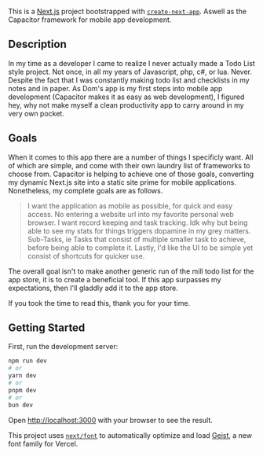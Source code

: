 This is a [Next.js](https://nextjs.org) project bootstrapped with [`create-next-app`](https://nextjs.org/docs/app/api-reference/cli/create-next-app). Aswell as the Capacitor framework for mobile app development.

## Description

In my time as a developer I came to realize I never actually made a Todo List style project. Not once, in all my years of Javascript, php, c#, or lua. Never. Despite the fact that I was constantly making todo list and checklists in my notes and in paper. As Dom's app is my first steps into mobile app development (Capacitor makes it as easy as web development), I figured hey, why not make myself a clean productivity app to carry around in my very own pocket.

## Goals

When it comes to this app there are a number of things I specificly want. All of which are simple, and come with their own laundry list of frameworks to choose from. Capacitor is helping to achieve one of those goals, converting my dynamic Next.js site into a static site prime for mobile applications. Nonetheless, my complete goals are as follows.

> I want the application as mobile as possible, for quick and easy access. No entering a website url into my favorite personal web browser.
> I want record keeping and task tracking. Idk why but being able to see my stats for things triggers dopamine in my grey matters. 
> Sub-Tasks, ie Tasks that consist of multiple smaller task to achieve, before being able to complete it.
> Lastly, I'd like the UI to be simple yet consist of shortcuts for quicker use.

The overall goal isn't to make another generic run of the mill todo list for the app store, it is to create a beneficial tool. If this app surpasses my expectations, then I'll gladdly add it to the app store. 

If you took the time to read this, thank you for your time.


## Getting Started

First, run the development server:

```bash
npm run dev
# or
yarn dev
# or
pnpm dev
# or
bun dev
```

Open [http://localhost:3000](http://localhost:3000) with your browser to see the result.

This project uses [`next/font`](https://nextjs.org/docs/app/building-your-application/optimizing/fonts) to automatically optimize and load [Geist](https://vercel.com/font), a new font family for Vercel.
